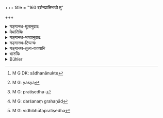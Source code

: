 +++
title = "160 दर्शनप्रातिभाव्ये तु"

+++

<details><summary>गङ्गानथ-मूलानुवादः</summary>

The law laid down in the preceding verse shall apply to the case of ‘Surety for appearance’; in the case of the death of the ‘Surety for payment’ however, the king shall make the heirs also to pay up.—(160)
</details>

<details><summary>मेधातिथिः</summary>

**पूर्व**श्लोके यो **विधिर्** मया **चोदित** उक्तः, यथा पुत्राणां न भवति पैत्रिकं प्रातिभाव्यम्, तद् **दर्शनप्रातिभाव्ये** । यद्य् एवं प्रत्ययप्रतिभुवः पुत्रा दाप्यन्ताम्, अत आह **दानप्रतिभुवि प्रेते दायादाः** पुत्रा **दाप्यन्ते**, नान्यस्मिन् । 

- <u>यद्य् एवं</u> प्रथमो ऽर्धश्लोको ऽनर्थकः । दानप्रतिभुवः पुत्राणां साधन उक्ते[^३९७] सामर्थ्याद् अन्यस्य[^३९८] प्रतिभुवो नास्ति पुत्राणां संबन्ध इति गम्यते । अथ विस्पष्टार्थम् उच्यते । प्रत्ययग्रहणम् अपि कर्तव्यम् । इतरथा प्रतिषेधे[^३९९] दर्शनग्रहणाद्[^४००] विधौ च दानग्रहणाद् उभयपरिभ्रष्टस्य किं विधिर् उत प्रतिषेध[^४०१] इति संशयः स्यात् । 


[^४०१]:
     M G: vidhibhūtapratiṣedha


[^४००]:
     M G: darśanaṃ grahaṇād


[^३९९]:
     M G: pratiṣedha-


[^३९८]:
     M G: yasya


[^३९७]:
     M G DK: sādhanānukte

- <u>नास्ति</u> संशयः, स्मृत्यन्तरे स्पष्टम् उक्तत्वात्-

- दर्शनप्रतिभूर् यत्र मृतः प्रात्ययिको ऽपि वा ।

- न तत्पुत्रा ऋणं दद्युर् दद्युर् दानाय ये स्थिताः ॥ इति । (य्ध् २.५६)

इहापि **दानप्रतिभुवी**त्य् अस्य विधित्वाद् अन्यत्राप्राप्तिः । **दर्शन**ग्रहणम् उपलक्षणार्थम् । अनुवादे चोपलक्षणत्वम् अदोषः । किंप्रयोजनम् इति चेत्, विचित्रा श्लोकानां कृतिर् मानवी ॥ ८.१६० ॥
</details>

<details><summary>गङ्गानथ-भाष्यानुवादः</summary>

The ‘*law laid down*’—by me—‘in *the preceding verse*,’—*viz*., ‘the
surety-money due from the father shall not be payable by the
son’—applies only to the case of ‘*surety for appearance*.’

This assertion might give rise to the idea that the son should be made
to pay in the case of ‘surety for guarantee,’—hence the author proceeds
to add—‘In the case of the *death of the surety for payment*,’ the heirs
are made to pay up, and not in the case of any other kind of surety.

“If such is the meaning, then the first half of the verse is
superfluous; for when it is declared that the son is liable only for the
dues by the *Surety for Payment*, it follows that he is not liable for
the dues by any other form of surety. If it be argued that it is for the
purpose of making things clear that the first, half is added,—then the
case of ‘surety for guarantee’ also should have been added, otherwise,
it would be doubtful whether the denial (contained in the preceding
verse), excluded as it would be from the two cases of surety, is a
prohibition or a positive injunction.”

There can be no such doubt; since the matter has been clearly stated in
another Smṛti—‘In a case where the surety for appearance, or the surety
for confidence, has died, the sons should not pay the dues, but they
should pay in the case of the Surety for Payment,’ (Yājñavalkya,
*Vyavahāra*, 54). In the present text also, as the assertion ‘*in the
case of the death of Surety for Payment*, etc.,’ is in the form of a
positive injunction, it cannot become applicable to the case of any
other form of surety. There is nothing wrong however in the implications
of merely re-iterative assertions (as the first half of the verse is)
being extended (to cases other than those directly mentioned). If the
question is raised, as to the purpose for which such re-iteration should
have been made,—our answer is that it is a peculiarity of Manu’s style
of writing.—(160)
</details>

<details><summary>गङ्गानथ-टिप्पन्यः</summary>

The first half of this verse is quoted in *Vivādaratnākara* (p. 57),
which adds that ‘*darśanaprātibhāvya*’ includes the surety for *trust*
also \[this is clear from Yājñavalkya, 254, where both are put on the
same footing\]—the second half is quoted on p. 43 where ‘*dānapratibhū*’
is explained as ‘the surety who had promised *I* *shall pay*,’—and
‘*dāyādān*’ as ‘sons.’

\(1\) ‘*Darśana-pratibhū*’ is the person standing surety with the
promise ‘I shall produce this man when required’;—(2) *Pratyayapratibhū*
is one who says ‘give him the loan on my trust’;—(3) *Dānapratibhū*’—who
says ‘give him the loan, which, if he does not pay, I shall pay.’

The verse is quoted in *Kṛtyakalpataru* (74a and 76b).
</details>

<details><summary>गङ्गानथ-तुल्य-वाक्यानि</summary>

**(verses 8.159-162)  
**

See Comparative notes for [Verse
8.159].
</details>

<details><summary>भारुचिः</summary>

एवं च सति दानप्रतिभुवः पुत्रस्यास्ति संबन्धः ॥ ८.१५९ ॥
</details>

<details><summary>Bühler</summary>

160	This just mentioned rule shall apply to the case of a surety for appearance (only); if a surety for payment should die, the (judge) may compel even his heirs to discharge the debt.
</details>
